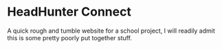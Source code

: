 # HeadHunter Connect

A quick rough and tumble website for a school project, I will readily admit this is some pretty poorly put together stuff.
